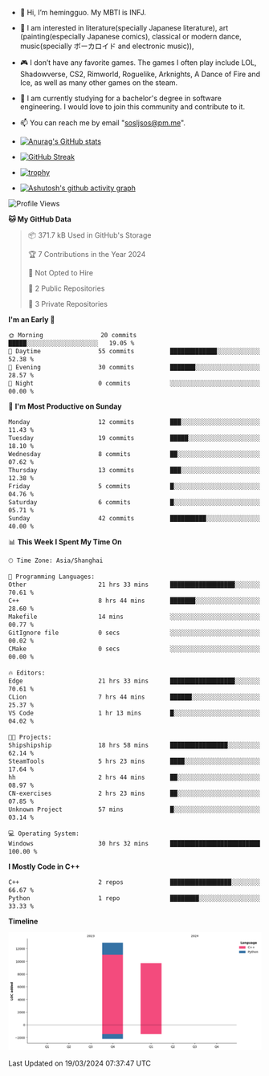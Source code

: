 - 👋 Hi, I’m hemingguo. My MBTI is INFJ.
- 🎨 I am interested in literature(specially Japanese literature), art (painting(especially Japanese comics), classical or modern dance, music(specially ボーカロイド and electronic music)),
- 🎮 I don’t have any favorite games. The games I often play include LOL, Shadowverse, CS2, Rimworld, Roguelike, Arknights, A Dance of Fire and Ice, as well as many other games on the steam.
- 🌱 I am currently studying for a bachelor's degree in software engineering. I would love to join this community and contribute to it.

- 📫 You can reach me by email "sosljsos@pm.me".


- [![Anurag's GitHub stats](https://github-readme-stats.vercel.app/api?username=hemingguo&show_icons=true&count_private=true&theme=aura&hide_border=true&icon_color=FF4500&text_color=76EE00)](https://github.com/anuraghazra/github-readme-stats)
  
- [![GitHub Streak](https://github-readme-streak-stats.herokuapp.com/?user=hemingguo&hide_border=true&theme=tokyonight)](https://git.io/streak-stats)
  
- [![trophy](https://github-profile-trophy.vercel.app/?username=hemingguo&theme=dracula)](https://github.com/ryo-ma/github-profile-trophy)
- [![Ashutosh's github activity graph](https://github-readme-activity-graph.vercel.app/graph?username=hemingguo&theme=tokyo-night&hide_border=true)](https://github.com/ashutosh00710/github-readme-activity-graph)
<!--START_SECTION:waka-->
![Profile Views](http://img.shields.io/badge/Profile%20Views-5-blue)

**🐱 My GitHub Data** 

> 📦 371.7 kB Used in GitHub's Storage 
 > 
> 🏆 7 Contributions in the Year 2024
 > 
> 🚫 Not Opted to Hire
 > 
> 📜 2 Public Repositories 
 > 
> 🔑 3 Private Repositories 
 > 
**I'm an Early 🐤** 

```text
🌞 Morning                20 commits          █████░░░░░░░░░░░░░░░░░░░░   19.05 % 
🌆 Daytime                55 commits          █████████████░░░░░░░░░░░░   52.38 % 
🌃 Evening                30 commits          ███████░░░░░░░░░░░░░░░░░░   28.57 % 
🌙 Night                  0 commits           ░░░░░░░░░░░░░░░░░░░░░░░░░   00.00 % 
```
📅 **I'm Most Productive on Sunday** 

```text
Monday                   12 commits          ███░░░░░░░░░░░░░░░░░░░░░░   11.43 % 
Tuesday                  19 commits          █████░░░░░░░░░░░░░░░░░░░░   18.10 % 
Wednesday                8 commits           ██░░░░░░░░░░░░░░░░░░░░░░░   07.62 % 
Thursday                 13 commits          ███░░░░░░░░░░░░░░░░░░░░░░   12.38 % 
Friday                   5 commits           █░░░░░░░░░░░░░░░░░░░░░░░░   04.76 % 
Saturday                 6 commits           █░░░░░░░░░░░░░░░░░░░░░░░░   05.71 % 
Sunday                   42 commits          ██████████░░░░░░░░░░░░░░░   40.00 % 
```


📊 **This Week I Spent My Time On** 

```text
🕑︎ Time Zone: Asia/Shanghai

💬 Programming Languages: 
Other                    21 hrs 33 mins      ██████████████████░░░░░░░   70.61 % 
C++                      8 hrs 44 mins       ███████░░░░░░░░░░░░░░░░░░   28.60 % 
Makefile                 14 mins             ░░░░░░░░░░░░░░░░░░░░░░░░░   00.77 % 
GitIgnore file           0 secs              ░░░░░░░░░░░░░░░░░░░░░░░░░   00.02 % 
CMake                    0 secs              ░░░░░░░░░░░░░░░░░░░░░░░░░   00.00 % 

🔥 Editors: 
Edge                     21 hrs 33 mins      ██████████████████░░░░░░░   70.61 % 
CLion                    7 hrs 44 mins       ██████░░░░░░░░░░░░░░░░░░░   25.37 % 
VS Code                  1 hr 13 mins        █░░░░░░░░░░░░░░░░░░░░░░░░   04.02 % 

🐱‍💻 Projects: 
Shipshipship             18 hrs 58 mins      ████████████████░░░░░░░░░   62.14 % 
SteamTools               5 hrs 23 mins       ████░░░░░░░░░░░░░░░░░░░░░   17.64 % 
hh                       2 hrs 44 mins       ██░░░░░░░░░░░░░░░░░░░░░░░   08.97 % 
CN-exercises             2 hrs 23 mins       ██░░░░░░░░░░░░░░░░░░░░░░░   07.85 % 
Unknown Project          57 mins             █░░░░░░░░░░░░░░░░░░░░░░░░   03.14 % 

💻 Operating System: 
Windows                  30 hrs 32 mins      █████████████████████████   100.00 % 
```

**I Mostly Code in C++** 

```text
C++                      2 repos             █████████████████░░░░░░░░   66.67 % 
Python                   1 repo              ████████░░░░░░░░░░░░░░░░░   33.33 % 
```



**Timeline**

![Lines of Code chart](https://raw.githubusercontent.com/hemingguo/hemingguo/main/assets/bar_graph.png)


 Last Updated on 19/03/2024 07:37:47 UTC
<!--END_SECTION:waka-->
<!---
hemingguo/hemingguo is a ✨ special ✨ repository because its `README.md` (this file) appears on your GitHub profile.
You can click the Preview link to take a look at your changes.
--->
